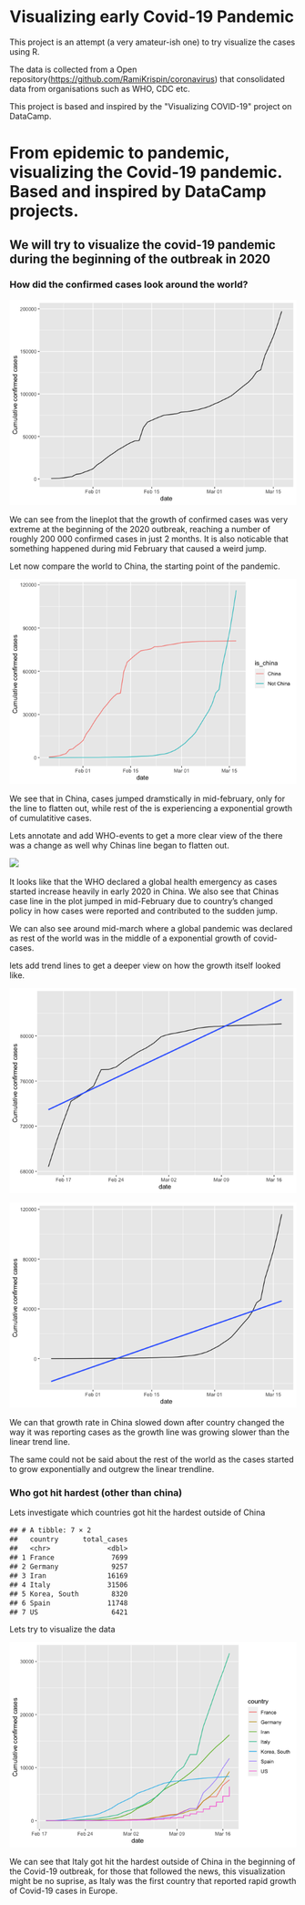 # Visualizing early Covid-19 Pandemic

This project is an attempt (a very amateur-ish one) to try visualize the cases using R.

The data is collected from a Open repository(https://github.com/RamiKrispin/coronavirus) that consolidated data from organisations such as WHO, CDC etc. 

This project is based and inspired by the "Visualizing COVID-19" project on DataCamp.

# From epidemic to pandemic, visualizing the Covid-19 pandemic. Based and inspired by DataCamp projects.

## We will try to visualize the covid-19 pandemic during the beginning of the outbreak in 2020

### How did the confirmed cases look around the world?

![](unnamed-chunk-2-1.png)

We can see from the lineplot that the growth of confirmed cases was very
extreme at the beginning of the 2020 outbreak, reaching a number of
roughly 200 000 confirmed cases in just 2 months. It is also noticable
that something happened during mid February that caused a weird jump.

Let now compare the world to China, the starting point of the pandemic.

![](unnamed-chunk-3-1.png)

We see that in China, cases jumped dramstically in mid-february, only
for the line to flatten out, while rest of the is experiencing a
exponential growth of cumulatitive cases.

Lets annotate and add WHO-events to get a more clear view of the there
was a change as well why Chinas line began to flatten out.

![](Visualizing-early-covid-19-pandemic_files/figure-markdown_strict/unnamed-chunk-4-1.png)

It looks like that the WHO declared a global health emergency as cases
started increase heavily in early 2020 in China. We also see that Chinas
case line in the plot jumped in mid-February due to country’s changed
policy in how cases were reported and contributed to the sudden jump.

We can also see around mid-march where a global pandemic was declared as
rest of the world was in the middle of a exponential growth of
covid-cases.

lets add trend lines to get a deeper view on how the growth itself
looked like.

![](unnamed-chunk-5-1.png)

![](unnamed-chunk-6-1.png)

We can that growth rate in China slowed down after country changed the
way it was reporting cases as the growth line was growing slower than
the linear trend line.

The same could not be said about the rest of the world as the cases
started to grow exponentially and outgrew the linear trendline.

### Who got hit hardest (other than china)

Lets investigate which countries got hit the hardest outside of China

    ## # A tibble: 7 × 2
    ##   country      total_cases
    ##   <chr>              <dbl>
    ## 1 France              7699
    ## 2 Germany             9257
    ## 3 Iran               16169
    ## 4 Italy              31506
    ## 5 Korea, South        8320
    ## 6 Spain              11748
    ## 7 US                  6421

Lets try to visualize the data

![](unnamed-chunk-8-1.png)

We can see that Italy got hit the hardest outside of China in the
beginning of the Covid-19 outbreak, for those that followed the news,
this visualization might be no suprise, as Italy was the first country
that reported rapid growth of Covid-19 cases in Europe.
